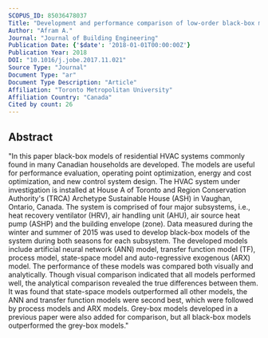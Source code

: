 ```yaml
---
SCOPUS_ID: 85036478037
Title: "Development and performance comparison of low-order black-box models for a residential HVAC system"
Author: "Afram A."
Journal: "Journal of Building Engineering"
Publication Date: {'$date': '2018-01-01T00:00:00Z'}
Publication Year: 2018
DOI: "10.1016/j.jobe.2017.11.021"
Source Type: "Journal"
Document Type: "ar"
Document Type Description: "Article"
Affiliation: "Toronto Metropolitan University"
Affiliation Country: "Canada"
Cited by count: 26
---
```


## Abstract
"In this paper black-box models of residential HVAC systems commonly found in many Canadian households are developed. The models are useful for performance evaluation, operating point optimization, energy and cost optimization, and new control system design. The HVAC system under investigation is installed at House A of Toronto and Region Conservation Authority's (TRCA) Archetype Sustainable House (ASH) in Vaughan, Ontario, Canada. The system is comprised of four major subsystems, i.e., heat recovery ventilator (HRV), air handling unit (AHU), air source heat pump (ASHP) and the building envelope (zone). Data measured during the winter and summer of 2015 was used to develop black-box models of the system during both seasons for each subsystem. The developed models include artificial neural network (ANN) model, transfer function model (TF), process model, state-space model and auto-regressive exogenous (ARX) model. The performance of these models was compared both visually and analytically. Though visual comparison indicated that all models performed well, the analytical comparison revealed the true differences between them. It was found that state-space models outperformed all other models, the ANN and transfer function models were second best, which were followed by process models and ARX models. Grey-box models developed in a previous paper were also added for comparison, but all black-box models outperformed the grey-box models."

